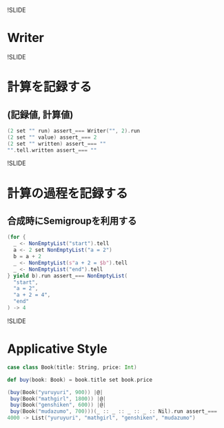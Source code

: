 !SLIDE

# Writer

!SLIDE

# 計算を記録する

## (記録値, 計算値)

```scala
(2 set "" run) assert_=== Writer("", 2).run
(2 set "" value) assert_=== 2
(2 set "" written) assert_=== ""
"".tell.written assert_=== ""
```

!SLIDE

# 計算の過程を記録する

## 合成時にSemigroupを利用する

```scala
(for {
  _ <- NonEmptyList("start").tell
  a <- 2 set NonEmptyList("a = 2")
  b = a + 2
  _ <- NonEmptyList(s"a + 2 = $b").tell
  _ <- NonEmptyList("end").tell
} yield b).run assert_=== NonEmptyList(
  "start",
  "a = 2",
  "a + 2 = 4",
  "end"
) -> 4
```

!SLIDE

# Applicative Style

```scala
case class Book(title: String, price: Int)

def buy(book: Book) = book.title set book.price

(buy(Book("yuruyuri", 900)) |@|
 buy(Book("mathgirl", 1800)) |@|
 buy(Book("genshiken", 600)) |@|
 buy(Book("mudazumo", 700)))(_ :: _ :: _ :: _ :: Nil).run assert_===
4000 -> List("yuruyuri", "mathgirl", "genshiken", "mudazumo")
```
